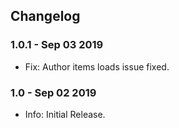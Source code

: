 ## Changelog

### 1.0.1 - Sep 03 2019 ###
* Fix: Author items loads issue fixed.

### 1.0 - Sep 02 2019 ###
* Info: Initial Release.
